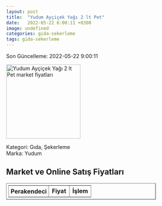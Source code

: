 ```yaml
---
layout: post
title:  "Yudum Ayçiçek Yağı 2 lt Pet"
date:   2022-05-22 6:00:11 +0300
image: undefined
categories: gida-sekerleme
tags: gida-sekerleme
---
```


Son Güncelleme: 2022-05-22 9:00:11

<img src="undefined" width="200" alt="Yudum Ayçiçek Yağı 2 lt Pet market fiyatları" />

Kategori: Gıda, Şekerleme
<br />
Marka: Yudum

<h2>Market ve Online Satış Fiyatları</h2>

<table border="1" style="padding: 5px;width:80%;">
  <tr>
    <td style="padding: 5px;"><strong>Perakendeci</strong></td>
    <td><strong>Fiyat</strong></td>
    <td><strong>İşlem</strong></td>
  </tr>
  
</table>
